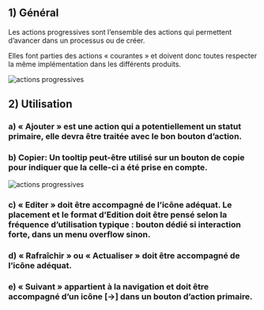 ## 1) Général

Les actions progressives sont l’ensemble des actions qui permettent d’avancer dans un processus ou de créer.

Elles font parties des actions «&nbsp;courantes&nbsp;» et doivent donc toutes respecter la même implémentation dans les différents produits.

<p><img src="../../assets/images/actions-prog/action-prog-01.jpg" alt="actions progressives" class="tk-markdown__img-fullscreen" /></p>

## 2) Utilisation

### a) «&nbsp;Ajouter&nbsp;» est une action qui a potentiellement un statut primaire, elle devra être traitée avec le bon bouton d’action.
### b) Copier: Un tooltip peut-être utilisé sur un bouton de copie pour indiquer que la celle-ci a été prise en compte.

<p><img src="../../assets/images/actions-prog/action-prog-02.jpg" alt="actions progressives" class="tk-markdown__img-fullscreen" /></p>

### c) «&nbsp;Editer&nbsp;» doit être accompagné de l’icône adéquat. Le placement et le format d’Edition doit être pensé selon la fréquence d’utilisation typique : bouton dédié si interaction forte, dans un menu overflow sinon.

### d) «&nbsp;Rafraîchir&nbsp;» ou «&nbsp;Actualiser&nbsp;» doit être accompagné de l’icône adéquat.

### e) «&nbsp;Suivant&nbsp;» appartient à la navigation et doit être accompagné d’un icône [->] dans un bouton d’action primaire.
